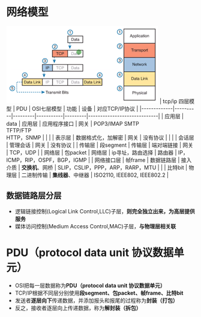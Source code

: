 # 网络模型

![](../photo/Pasted%20image%2020220928095209.png)
| tcp/ip 四层模型 | PDU      | OSI七层模型 | 功能        | 设备      | 对应TCP/IP协议                  |
|-------------|----------|---------|-----------|---------|-----------------------------|
| 应用层         | data     | 应用层     | 应用程序接口    | 网关      | POP3/IMAP SMTP<br/>TFTP/FTP<br/> HTTP，SNMP    |
|             |          | 表示层     | 数据格式化，加解密 | 网关      | 没有协议                        |
|             |          | 会话层     | 管理会话      | 网关      | 没有协议                        |
| 传输层         | 段segment | 传输层     | 端对端链接     | 网关      | TCP，UDP                     |
| 网络层         | 包packet  | 网络层     | ip寻址，路由选择 | 路由器     | IP，ICMP，RIP，OSPF，BGP，IGMP   |
| 网络接口层       | 帧frame   | 数据链路层   | 接入介质      | **交换机**、网桥  | SLIP，CSLIP，PPP，ARP，RARP，MTU |
|             | 比特bit    | 物理层     | 二进制传输     | **集线器**、中继器 | ISO2110, IEEE802, IEEE802.2 |

  
## 数据链路层分层
- 逻辑链接控制(Logical Link Control,LLC)子层，**则完全独立出来，为高层提供服务**
- 媒体访问控制(Medium Access Control,MAC)子层，**与物理层相关联**

# PDU（protocol data unit 协议数据单元）
- OSI把每一层数据称为**PDU（protocol data unit 协议数据单元）**
- TCP/IP根据不同层分别使用**段segment、包packet、帧frame、比特bit**
- 发送者**逐层向下**传递数据，并添加报头和报尾的过程称为**封装（打包）**
- 反之，接收者逐层向上传递数据，称为**解封装（拆包）**

